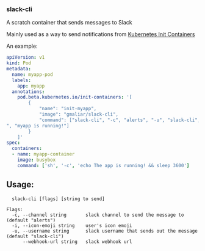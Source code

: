 ### slack-cli

A scratch container that sends messages to Slack

Mainly used as a way to send notifications from [Kubernetes Init Containers](https://kubernetes.io/docs/concepts/workloads/pods/init-containers/)

An example:
```yaml
apiVersion: v1
kind: Pod
metadata:
  name: myapp-pod
  labels:
    app: myapp
  annotations:
    pod.beta.kubernetes.io/init-containers: '[
        {
            "name": "init-myapp",
            "image": "gmaliar/slack-cli",
            "command": ["slack-cli", "-c", "alerts", "-u", "slack-cli", "--webhook-url", "https://hooks.slack.com/services/T00000000/B00000000/XXXXXXXXXXXXXXXXXXXXXXXX
", "myapp is running!"]
        }
    ]'
spec:
  containers:
  - name: myapp-container
    image: busybox
    command: ['sh', '-c', 'echo The app is running! && sleep 3600']
```


## Usage:
```
  slack-cli [flags] [string to send]

Flags:
  -c, --channel string       slack channel to send the message to (default "alerts")
  -i, --icon-emoji string    user's icon emoji
  -u, --username string      slack username that sends out the message (default "slack-cli")
      --webhook-url string   slack webhook url
```
